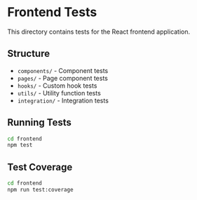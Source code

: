 # Frontend Tests

This directory contains tests for the React frontend application.

## Structure

- `components/` - Component tests
- `pages/` - Page component tests
- `hooks/` - Custom hook tests
- `utils/` - Utility function tests
- `integration/` - Integration tests

## Running Tests

```bash
cd frontend
npm test
```

## Test Coverage

```bash
cd frontend
npm run test:coverage
```